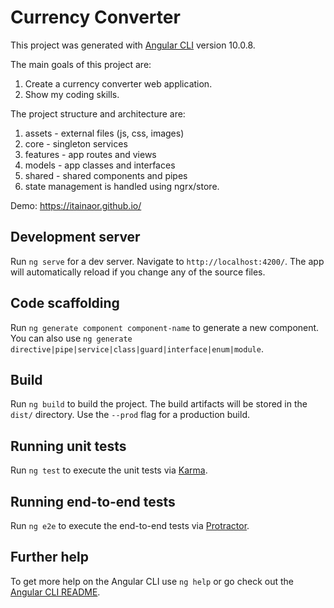 # Currency Converter
This project was generated with [Angular CLI](https://github.com/angular/angular-cli) version 10.0.8.

The main goals of this project are:
1. Create a currency converter web application.
2. Show my coding skills.

The project structure and architecture are:
1. assets - external files (js, css, images)
2. core - singleton services
3. features - app routes and views
4. models - app classes and interfaces
5. shared - shared components and pipes
6. state management is handled using ngrx/store.

Demo: https://itainaor.github.io/


## Development server

Run `ng serve` for a dev server. Navigate to `http://localhost:4200/`. The app will automatically reload if you change any of the source files.

## Code scaffolding

Run `ng generate component component-name` to generate a new component. You can also use `ng generate directive|pipe|service|class|guard|interface|enum|module`.

## Build

Run `ng build` to build the project. The build artifacts will be stored in the `dist/` directory. Use the `--prod` flag for a production build.

## Running unit tests

Run `ng test` to execute the unit tests via [Karma](https://karma-runner.github.io).

## Running end-to-end tests

Run `ng e2e` to execute the end-to-end tests via [Protractor](http://www.protractortest.org/).

## Further help

To get more help on the Angular CLI use `ng help` or go check out the [Angular CLI README](https://github.com/angular/angular-cli/blob/master/README.md).
